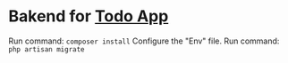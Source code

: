 # Bakend for [Todo App](https://github.com/GhostBatman/todo2-frontend)

Run command: `composer install`
Configure the "Env" file.
Run command: `php artisan migrate`
              
